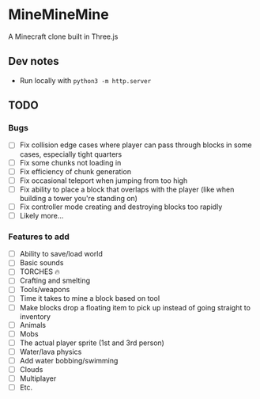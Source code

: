# MineMineMine

A Minecraft clone built in Three.js

## Dev notes
* Run locally with `python3 -m http.server`

## TODO

### Bugs
- [ ] Fix collision edge cases where player can pass through blocks in some cases, especially tight quarters
- [ ] Fix some chunks not loading in
- [ ] Fix efficiency of chunk generation
- [ ] Fix occasional teleport when jumping from too high
- [ ] Fix ability to place a block that overlaps with the player (like when building a tower you're standing on)
- [ ] Fix controller mode creating and destroying blocks too rapidly
- [ ] Likely more...

### Features to add
- [ ] Ability to save/load world
- [ ] Basic sounds
- [ ] TORCHES 🔥
- [ ] Crafting and smelting
- [ ] Tools/weapons
- [ ] Time it takes to mine a block based on tool
- [ ] Make blocks drop a floating item to pick up instead of going straight to inventory
- [ ] Animals
- [ ] Mobs
- [ ] The actual player sprite (1st and 3rd person)
- [ ] Water/lava physics
- [ ] Add water bobbing/swimming
- [ ] Clouds
- [ ] Multiplayer
- [ ] Etc.
